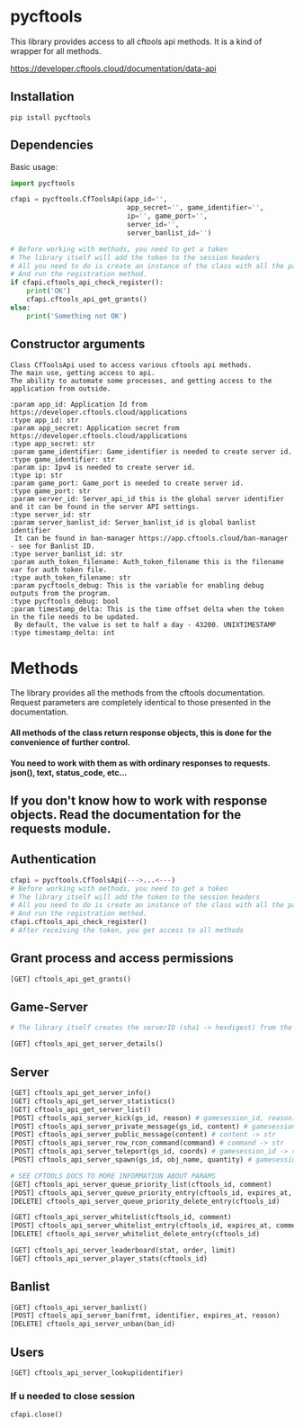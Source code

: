 # pycftools

This library provides access to all cftools api methods. It is a kind of wrapper for all methods.

https://developer.cftools.cloud/documentation/data-api

## Installation

```
pip istall pycftools
```

## Dependencies


Basic usage:

```python
import pycftools

cfapi = pycftools.CfToolsApi(app_id='',
                             app_secret='', game_identifier='',
                             ip='', game_port='',
                             server_id='',
                             server_banlist_id='')

# Before working with methods, you need to get a token
# The library itself will add the token to the session headers
# All you need to do is create an instance of the class with all the parameters.
# And run the registration method.
if cfapi.cftools_api_check_register():
    print('OK')
    cfapi.cftools_api_get_grants()
else:
    print('Something not OK')


```

## Constructor arguments

```
Class CfToolsApi used to access various cftools api methods.
The main use, getting access to api.
The ability to automate some processes, and getting access to the application from outside.

:param app_id: Application Id from https://developer.cftools.cloud/applications
:type app_id: str
:param app_secret: Application secret from https://developer.cftools.cloud/applications
:type app_secret: str
:param game_identifier: Game_identifier is needed to create server id.
:type game_identifier: str
:param ip: Ipv4 is needed to create server id.
:type ip: str
:param game_port: Game_port is needed to create server id.
:type game_port: str
:param server_id: Server_api_id this is the global server identifier and it can be found in the server API settings.
:type server_id: str
:param server_banlist_id: Server_banlist_id is global banlist identifier
 It can be found in ban-manager https://app.cftools.cloud/ban-manager - see for Banlist ID.
:type server_banlist_id: str
:param auth_token_filename: Auth_token_filename this is the filename var for auth token file.
:type auth_token_filename: str
:param pycftools_debug: This is the variable for enabling debug outputs from the program.
:type pycftools_debug: bool
:param timestamp_delta: This is the time offset delta when the token in the file needs to be updated. 
 By default, the value is set to half a day - 43200. UNIXTIMESTAMP
:type timestamp_delta: int
```


# Methods

The library provides all the methods from the cftools documentation. 
Request parameters are completely identical to those presented in the documentation.

#### All methods of the class return response objects, this is done for the convenience of further control.
#### You need to work with them as with ordinary responses to requests. json(), text, status_code, etc...
## If you don't know how to work with response objects. Read the documentation for the requests module.

## Authentication

```python
cfapi = pycftools.CfToolsApi(--->...<---)
# Before working with methods, you need to get a token
# The library itself will add the token to the session headers
# All you need to do is create an instance of the class with all the parameters.
# And run the registration method.
cfapi.cftools_api_check_register()
# After receiving the token, you get access to all methods
```

## Grant process and access permissions

```python
[GET] cftools_api_get_grants() 
```

## Game-Server

```python
# The library itself creates the serverID (sha1 -> hexdigest) from the game id, ipv4, gameport

[GET] cftools_api_get_server_details() 
```

## Server

```python
[GET] cftools_api_get_server_info()
[GET] cftools_api_get_server_statistics()
[GET] cftools_api_get_server_list()
[POST] cftools_api_server_kick(gs_id, reason) # gamesession_id, reason. -> str
[POST] cftools_api_server_private_message(gs_id, content) # gamesession_id, content. -> str
[POST] cftools_api_server_public_message(content) # content -> str
[POST] cftools_api_server_row_rcon_command(command) # command -> str
[POST] cftools_api_server_teleport(gs_id, coords) # gamesession_id -> str, coords -> [X,Y] -> list
[POST] cftools_api_server_spawn(gs_id, obj_name, quantity) # gamesession_id, obj_name -> str, quantity -> int

# SEE CFTOOLS DOCS TO MORE INFORMATION ABOUT PARAMS
[GET] cftools_api_server_queue_priority_list(cftools_id, comment)
[POST] cftools_api_server_queue_priority_entry(cftools_id, expires_at, comment)
[DELETE] cftools_api_server_queue_priority_delete_entry(cftools_id)

[GET] cftools_api_server_whitelist(cftools_id, comment)
[POST] cftools_api_server_whitelist_entry(cftools_id, expires_at, comment)
[DELETE] cftools_api_server_whitelist_delete_entry(cftools_id)

[GET] cftools_api_server_leaderboard(stat, order, limit)
[GET] cftools_api_server_player_stats(cftools_id)
```

## Banlist

```python
[GET] cftools_api_server_banlist() 
[POST] cftools_api_server_ban(frmt, identifier, expires_at, reason)
[DELETE] cftools_api_server_unban(ban_id)
```

## Users

```python
[GET] cftools_api_server_lookup(identifier)
```

### If u needed to close session

```python
cfapi.close()
```


